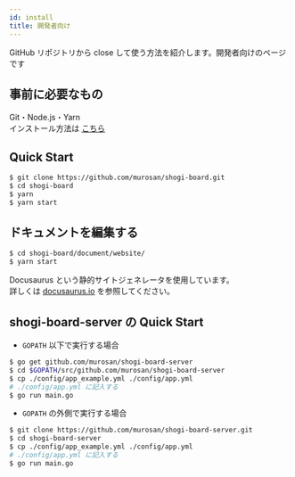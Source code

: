 ```yaml
---
id: install
title: 開発者向け
---
```


GitHub リポジトリから close して使う方法を紹介します。開発者向けのページです

## 事前に必要なもの

Git・Node.js・Yarn  
インストール方法は <u>[こちら](install_tools.md)</u>

## Quick Start

```sh
$ git clone https://github.com/murosan/shogi-board.git
$ cd shogi-board
$ yarn
$ yarn start
```

## ドキュメントを編集する

```sh
$ cd shogi-board/document/website/
$ yarn start
```

Docusaurus という静的サイトジェネレータを使用しています。  
詳しくは <u>[docusaurus.io](https://docusaurus.io/)</u> を参照してください。

## shogi-board-server の Quick Start

- `GOPATH` 以下で実行する場合

```sh
$ go get github.com/murosan/shogi-board-server
$ cd $GOPATH/src/github.com/murosan/shogi-board-server
$ cp ./config/app_example.yml ./config/app.yml
# ./config/app.yml に記入する
$ go run main.go
```

- `GOPATH` の外側で実行する場合

```sh
$ git clone https://github.com/murosan/shogi-board-server.git
$ cd shogi-board-server
$ cp ./config/app_example.yml ./config/app.yml
# ./config/app.yml に記入する
$ go run main.go
```
